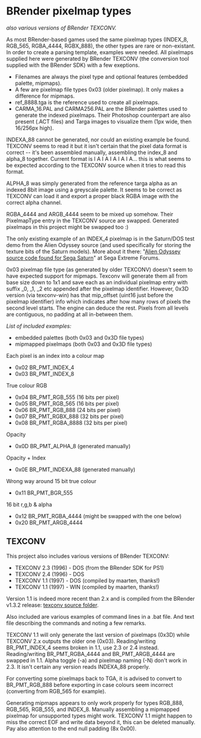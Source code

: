 # **BRender pixelmap types**
*also various versions of BRender TEXCONV.*

As most BRender-based games used the same pixelmap types (INDEX_8, RGB_565, RGBA_4444, RGBX_888), the other types are rare or non-existant.
In order to create a parsing template, examples were needed. All pixelmaps supplied here were generated by BRender TEXCONV (the conversion tool supplied with the BRender SDK) with a few exeptions.

* Filenames are always the pixel type and optional features (embedded palette, mipmaps).
* A few are pixelmap file types 0x03 (older pixelmap). It only makes a difference for mipmaps.
* ref_8888.tga is the reference used to create all pixelmaps.
* CARMA_16.PAL and CARMA256.PAL are the BRender palettes used to generate the indexed pixelmaps. Their Photoshop counterpart are also present (.ACT files) and Targa images to visualize them (1px wide, then 16/256px high).

INDEXA_88 cannot be generated, nor could an existing example be found. TEXCONV seems to read it but it isn't certain that the pixel data format is correct -- it's been assembled manually, assembling the index_8 and alpha_8 together.
Current format is I A I A I A I A I A... this is what seems to be expected according to the TEXCONV source when it tries to read this format.

ALPHA_8 was simply generated from the reference targa alpha as an indexed 8bit image using a greyscale palette. It seems to be correct as TEXCONV can load it and export a proper black RGBA image with the correct alpha channel.

RGBA_4444 and ARGB_4444 seem to be mixed up somehow. Their PixelmapType entry in the TEXCONV source are swapped. Generated pixelmaps in this project might be swapped too :)

The only existing example of an INDEX_4 pixelmap is in the Saturn/DOS test demo from the Alien Odyssey source (and used specifically for storing the texture bits of the Saturn models). More about it there: "[Alien Odyssey source code found for Sega Saturn](https://segaxtreme.net/threads/alien-odyssey-source-code-found-for-sega-saturn.24824/)" at Sega Extreme Forums.

0x03 pixelmap file type (as generated by older TEXCONV) doesn't seem to have expected support for mipmaps. Texconv will generate them all from base size down to 1x1 and save each as an individual pixelmap entry with suffix \_0, \_1, \_2 etc appended after the pixelmap identifier.
However, 0x3D version (via texconv-win) has that mip_offset (uint16 just before the pixelmap identifier) info which indicates after how many rows of pixels the second level starts. The engine can deduce the rest. Pixels from all levels are contiguous, no padding at all in-between them.

*List of included examples:*
* embedded palettes (both 0x03 and 0x3D file types)
* mipmapped pixelmaps (both 0x03 and 0x3D file types)

Each pixel is an index into a colour map
* 0x02	BR_PMT_INDEX_4
* 0x03	BR_PMT_INDEX_8

True colour RGB
* 0x04	BR_PMT_RGB_555		(16 bits per pixel)
* 0x05	BR_PMT_RGB_565		(16 bits per pixel)
* 0x06	BR_PMT_RGB_888		(24 bits per pixel)
* 0x07	BR_PMT_RGBX_888		(32 bits per pixel)
* 0x08	BR_PMT_RGBA_8888	(32 bits per pixel)

Opacity
* 0x0D	BR_PMT_ALPHA_8		(generated manually)

Opacity + Index
* 0x0E	BR_PMT_INDEXA_88	(generated manually)

Wrong way around 15 bit true colour
* 0x11	BR_PMT_BGR_555

16 bit r,g,b & alpha
* 0x12	BR_PMT_RGBA_4444	(might be swapped with the one below)
* 0x20	BR_PMT_ARGB_4444


## **TEXCONV**

This project also includes various versions of BRender TEXCONV:
* TEXCONV 2.3 (1996) - DOS (from the BRender SDK for PS1)
* TEXCONV 2.4 (1996) - DOS
* TEXCONV 1.1 (1997) - DOS (compiled by maarten, thanks!)
* TEXCONV 1.1 (1997) - WIN (compiled by maarten, thanks!)

Version 1.1 is indeed more recent than 2.x and is compiled from the BRender v1.3.2 release: [texconv source folder](https://github.com/foone/BRender-v1.3.2/tree/main/tools/texconv).

Also included are various examples of command lines in a .bat file.
And text file describing the commands and noting a few remarks.

TEXCONV 1.1 will only generate the last version of pixelmaps (0x3D) while TEXCONV 2.x outputs the older one (0x03).
Reading/writing BR_PMT_INDEX_4 seems broken in 1.1, use 2.3 or 2.4 instead.
Reading/writing BR_PMT_RGBA_4444 and BR_PMT_ARGB_4444 are swapped in 1.1.
Alpha toggle (-a) and pixelmap naming (-N) don't work in 2.3.
It isn't certain any version reads INDEXA_88 properly.

For converting some pixelmaps back to TGA, it is advised to convert to BR_PMT_RGB_888 before exporting in case colours seem incorrect (converting from RGB_565 for example).

Generating mipmaps appears to only work properly for types RGB_888, RGB_565, RGB_555, and INDEX_8. Manually assembling a mipmapped pixelmap for unsupported types might work. TEXCONV 1.1 might happen to miss the correct EOF and write data beyond it, this can be deleted manually. Pay also attention to the end null padding (8x 0x00).
